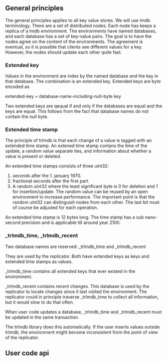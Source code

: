 ## General principles

The general principles applies to all key value stores. We will use lmdb terminology.
There are a set of distributed nodes. Each node has keeps a replica of a lmdb environment. The environments have 
named databases, and each database has a set of key-value pairs. The goal is to have the nodes agree on the content of the environments. The agreement is eventual, so it is possible that clients see different values for a key. However, the nodes should update each other quite fast.

### Extended key

Values in the environment are index by the named database and the key in that database. The combination is an extended key. Extended keys are byte encoded as

extended-key = database-name-including-null-byte key 

Two extended keys are qequal if and only if the databases are equal and the keys are equal. This follows from the fact that database names do not contain the null byte.


### Extended time stamp

The principle of trlmdb is that each change of a value is tagged with an extended time stamp. 
An extened time stamp contans the time of the update, a random value separate ties, and information about whether a value is present or deleted.

An extended time stamps consists of three uint32:

1. seconds after the 1. january 1970.
2. fractional seconds after the first part.
3. A random uint32 where the least significant byte is 0 for deletion and 1 for insertion/update. The random value can be reused by an open environment to increase performance. The important point is that the random uint32 can distinguish nodes from each other. The last bit must of course be adjusted for each operation. 

An extended time stamp is 12 bytes long. The time stamp has a sub nano-second precision and is applicable till around year 2100.  


### _trlmdb_time, _trlmdb_recent

Two database names are reserved: _trlmdb_time and _trlmdb_recent

They are used by the replicator. Both have extended keys as keys and extended time stamps as values.

_trlmdb_time contains all extended keys that ever existed in the environment.

_trlmdb_recent contains recent changes. This database is used by the replicator to locate changes since it last visited the environment. The replicator could in principle traverse _trlmdb_time to collect all information, but it would slow to do that often.

When user code updates a database, _trlmdb_time and _trlmdb_recent must be updated in the same transaction.

The trlmdb library does this automatically. If the user inserts values outside trlmdb, the environment might become inconsistent from the point of view of the replicator.

## User code api







